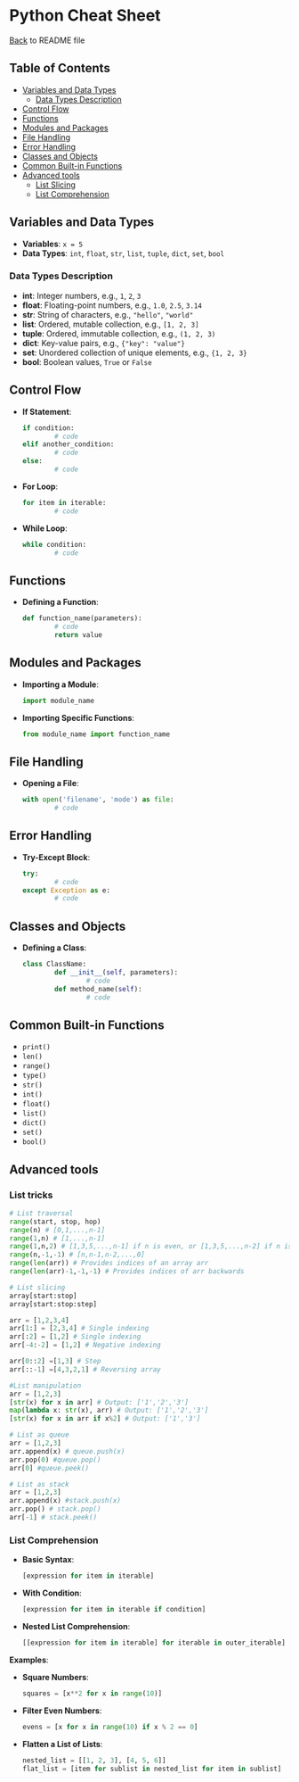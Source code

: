 # Python Cheat Sheet

[Back](README.md) to README file

## Table of Contents
- [Variables and Data Types](#variables-and-data-types)
    - [Data Types Description](#data-types-description)
- [Control Flow](#control-flow)
- [Functions](#functions)
- [Modules and Packages](#modules-and-packages)
- [File Handling](#file-handling)
- [Error Handling](#error-handling)
- [Classes and Objects](#classes-and-objects)
- [Common Built-in Functions](#common-built-in-functions)
- [Advanced tools](#advanced-tools)
    - [List Slicing](#list-slicing)
    - [List Comprehension](#list-comprehension)

## Variables and Data Types

- **Variables**: `x = 5`
- **Data Types**: `int`, `float`, `str`, `list`, `tuple`, `dict`, `set`, `bool`

### Data Types Description

- **int**: Integer numbers, e.g., `1`, `2`, `3`
- **float**: Floating-point numbers, e.g., `1.0`, `2.5`, `3.14`
- **str**: String of characters, e.g., `"hello"`, `"world"`
- **list**: Ordered, mutable collection, e.g., `[1, 2, 3]`
- **tuple**: Ordered, immutable collection, e.g., `(1, 2, 3)`
- **dict**: Key-value pairs, e.g., `{"key": "value"}`
- **set**: Unordered collection of unique elements, e.g., `{1, 2, 3}`
- **bool**: Boolean values, `True` or `False`

## Control Flow
- **If Statement**:
    ```python
    if condition:
            # code
    elif another_condition:
            # code
    else:
            # code
    ```
- **For Loop**:
    ```python
    for item in iterable:
            # code
    ```
- **While Loop**:
    ```python
    while condition:
            # code
    ```

## Functions
- **Defining a Function**:
    ```python
    def function_name(parameters):
            # code
            return value
    ```

## Modules and Packages
- **Importing a Module**:
    ```python
    import module_name
    ```
- **Importing Specific Functions**:
    ```python
    from module_name import function_name
    ```

## File Handling
- **Opening a File**:
    ```python
    with open('filename', 'mode') as file:
            # code
    ```

## Error Handling
- **Try-Except Block**:
    ```python
    try:
            # code
    except Exception as e:
            # code
    ```

## Classes and Objects
- **Defining a Class**:
    ```python
    class ClassName:
            def __init__(self, parameters):
                    # code
            def method_name(self):
                    # code
    ```

## Common Built-in Functions
- `print()`
- `len()`
- `range()`
- `type()`
- `str()`
- `int()`
- `float()`
- `list()`
- `dict()`
- `set()`
- `bool()`


## Advanced tools

### List tricks

```python
# List traversal
range(start, stop, hop)
range(n) # [0,1,...,n-1]
range(1,n) # [1,...,n-1]
range(1,n,2) # [1,3,5,...,n-1] if n is even, or [1,3,5,...,n-2] if n is odd
range(n,-1,-1) # [n,n-1,n-2,...,0]
range(len(arr)) # Provides indices of an array arr
range(len(arr)-1,-1,-1) # Provides indices of arr backwards

# List slicing
array[start:stop]
array[start:stop:step]

arr = [1,2,3,4]
arr[1:] = [2,3,4] # Single indexing
arr[:2] = [1,2] # Single indexing
arr[-4:-2] = [1,2] # Negative indexing

arr[0::2] =[1,3] # Step
arr[::-1] =[4,3,2,1] # Reversing array

#List manipulation
arr = [1,2,3]
[str(x) for x in arr] # Output: ['1','2','3']
map(lambda x: str(x), arr) # Output: ['1','2','3']
[str(x) for x in arr if x%2] # Output: ['1','3']

# List as queue
arr = [1,2,3]
arr.append(x) # queue.push(x)
arr.pop(0) #queue.pop()
arr[0] #queue.peek()

# List as stack
arr = [1,2,3]
arr.append(x) #stack.push(x)
arr.pop() # stack.pop()
arr[-1] # stack.peek()
```

### List Comprehension

- **Basic Syntax**:
    ```python
    [expression for item in iterable]
    ```
- **With Condition**:
    ```python
    [expression for item in iterable if condition]
    ```
- **Nested List Comprehension**:
    ```python
    [[expression for item in iterable] for iterable in outer_iterable]
    ```

**Examples**:
- **Square Numbers**:
    ```python
    squares = [x**2 for x in range(10)]
    ```
- **Filter Even Numbers**:
    ```python
    evens = [x for x in range(10) if x % 2 == 0]
    ```
- **Flatten a List of Lists**:
    ```python
    nested_list = [[1, 2, 3], [4, 5, 6]]
    flat_list = [item for sublist in nested_list for item in sublist]
    ```